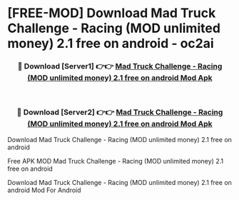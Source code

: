 # [FREE-MOD] Download Mad Truck Challenge - Racing (MOD unlimited money) 2.1 free on android - oc2ai


<div align="center">
<h3>🔴 Download [Server1] 👉👉 <a href="https://apk-comot.site?title=Mad_Truck_Challenge_-_Racing_(MOD_unlimited_money)_2.1_free_on_android">Mad Truck Challenge - Racing (MOD unlimited money) 2.1 free on android Mod Apk</a></h3><br>

<h3>🔴 Download [Server2] 👉👉 <a href="https://apk-comot.site?title=Mad_Truck_Challenge_-_Racing_(MOD_unlimited_money)_2.1_free_on_android">Mad Truck Challenge - Racing (MOD unlimited money) 2.1 free on android Mod Apk</a></h3>
</div>



Download Mad Truck Challenge - Racing (MOD unlimited money) 2.1 free on android 

Free APK MOD Mad Truck Challenge - Racing (MOD unlimited money) 2.1 free on android 

Download Mad Truck Challenge - Racing (MOD unlimited money) 2.1 free on android Mod For Android
